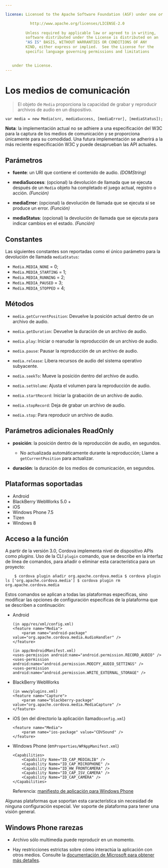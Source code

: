 ```yaml
---

license: Licensed to the Apache Software Foundation (ASF) under one or more contributor license agreements. See the NOTICE file distributed with this work for additional information regarding copyright ownership. The ASF licenses this file to you under the Apache License, Version 2.0 (the "License"); you may not use this file except in compliance with the License. You may obtain a copy of the License at

           http://www.apache.org/licenses/LICENSE-2.0
    
         Unless required by applicable law or agreed to in writing,
         software distributed under the License is distributed on an
         "AS IS" BASIS, WITHOUT WARRANTIES OR CONDITIONS OF ANY
         KIND, either express or implied.  See the License for the
         specific language governing permissions and limitations
    

   under the License.
---
```


# Los medios de comunicación

> El objeto de `Media` proporciona la capacidad de grabar y reproducir archivos de audio en un dispositivo.

    var media = new Media(src, mediaSuccess, [mediaError], [mediaStatus]);
    

**Nota**: la implementación actual no se adhiere a una especificación del W3C para la captura de los medios de comunicación y se proporciona únicamente para su comodidad. Una futura implementación se adherirá a la más reciente especificación W3C y puede desaprueban las API actuales.

## Parámetros

*   **fuente**: un URI que contiene el contenido de audio. *(DOMString)*

*   **mediaSuccess**: (opcional) la devolución de llamada que se ejecuta después de un `Media` objeto ha completado el juego actual, registro o acción. *(Función)*

*   **mediaError**: (opcional) la devolución de llamada que se ejecuta si se produce un error. *(Función)*

*   **mediaStatus**: (opcional) la devolución de llamada que se ejecuta para indicar cambios en el estado. *(Función)*

## Constantes

Las siguientes constantes son reportadas como el único parámetro para la devolución de llamada `mediaStatus`:

*   `Media.MEDIA_NONE` = 0;
*   `Media.MEDIA_STARTING` = 1;
*   `Media.MEDIA_RUNNING` = 2;
*   `Media.MEDIA_PAUSED` = 3;
*   `Media.MEDIA_STOPPED` = 4;

## Métodos

*   `media.getCurrentPosition`: Devuelve la posición actual dentro de un archivo de audio.

*   `media.getDuration`: Devuelve la duración de un archivo de audio.

*   `media.play`: Iniciar o reanudar la reproducción de un archivo de audio.

*   `media.pause`: Pausar la reproducción de un archivo de audio.

*   `media.release`: Libera recursos de audio del sistema operativo subyacente.

*   `media.seekTo`: Mueve la posición dentro del archivo de audio.

*   `media.setVolume`: Ajusta el volumen para la reproducción de audio.

*   `media.startRecord`: Iniciar la grabación de un archivo de audio.

*   `media.stopRecord`: Deja de grabar un archivo de audio.

*   `media.stop`: Para reproducir un archivo de audio.

## Parámetros adicionales ReadOnly

*   **posición**: la posición dentro de la reproducción de audio, en segundos.
    
    *   No actualizada automáticamente durante la reproducción; Llame a `getCurrentPosition` para actualizar.

*   **duración**: la duración de los medios de comunicación, en segundos.

## Plataformas soportadas

*   Android
*   BlackBerry WebWorks 5.0 +
*   iOS
*   Windows Phone 7.5
*   Tizen
*   Windows 8

## Acceso a la función

A partir de la versión 3.0, Cordova implementa nivel de dispositivo APIs como *plugins*. Uso de la CLI `plugin` comando, que se describe en la interfaz de línea de comandos, para añadir o eliminar esta característica para un proyecto:

        $ cordova plugin añadir org.apache.cordova.media $ cordova plugin ls ['org.apache.cordova.media'] $ cordova plugin rm org.apache.cordova.media 
    

Estos comandos se aplican a todas las plataformas específicas, sino modificar las opciones de configuración específicas de la plataforma que se describen a continuación:

*   Android
    
        (in app/res/xml/config.xml)
        <feature name="Media">
            <param name="android-package" value="org.apache.cordova.media.AudioHandler" />
        </feature>
        
        (in app/AndroidManifest.xml)
        <uses-permission android:name="android.permission.RECORD_AUDIO" />
        <uses-permission android:name="android.permission.MODIFY_AUDIO_SETTINGS" />
        <uses-permission android:name="android.permission.WRITE_EXTERNAL_STORAGE" />
        

*   BlackBerry WebWorks
    
        (in www/plugins.xml)
        <feature name="Capture">
            <param name="blackberry-package" value="org.apache.cordova.media.MediaCapture" />
        </feature>
        

*   iOS (en del directorio la aplicación llamado`config.xml`)
    
        <feature name="Media">
            <param name="ios-package" value="CDVSound" />
        </feature>
        

*   Windows Phone (en`Properties/WPAppManifest.xml`)
    
        <Capabilities>
            <Capability Name="ID_CAP_MEDIALIB" />
            <Capability Name="ID_CAP_MICROPHONE" />
            <Capability Name="ID_HW_FRONTCAMERA" />
            <Capability Name="ID_CAP_ISV_CAMERA" />
            <Capability Name="ID_CAP_CAMERA" />
        </Capabilities>
        
    
    Referencia: [manifiesto de aplicación para Windows Phone][1]

 [1]: http://msdn.microsoft.com/en-us/library/ff769509%28v=vs.92%29.aspx

Algunas plataformas que soportan esta característica sin necesidad de ninguna configuración especial. Ver soporte de plataforma para tener una visión general.

## Windows Phone rarezas

*   Archivo sólo multimedia puede reproducir en un momento.

*   Hay restricciones estrictas sobre cómo interactúa la aplicación con otros medios. Consulte la [documentación de Microsoft para obtener más detalles][2].

 [2]: http://msdn.microsoft.com/en-us/library/windowsphone/develop/hh184838(v=vs.92).aspx